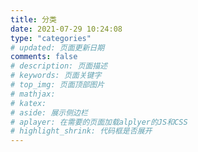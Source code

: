 ```yaml
---
title: 分类
date: 2021-07-29 10:24:08
type: "categories"
# updated: 页面更新日期
comments: false
# description: 页面描述
# keywords: 页面关键字
# top_img: 页面顶部图片
# mathjax: 
# katex:
# aside: 展示侧边栏
# aplayer: 在需要的页面加载alplyer的JS和CSS
# highlight_shrink: 代码框是否展开
---
```


